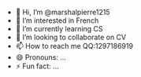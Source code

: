 - 👋 Hi, I’m @marshalpierre1215
- 👀 I’m interested in French
- 🌱 I’m currently learning CS
- 💞️ I’m looking to collaborate on CV
- 📫 How to reach me QQ:1297186919
- 😄 Pronouns: ...
- ⚡ Fun fact: ...

<!---
marshalpierre1215/marshalpierre1215 is a ✨ special ✨ repository because its `README.md` (this file) appears on your GitHub profile.
You can click the Preview link to take a look at your changes.
--->
